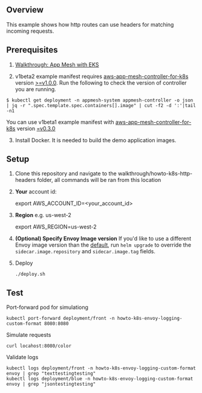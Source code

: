 ## Overview
This example shows how http routes can use headers for matching incoming requests.

## Prerequisites
1. [Walkthrough: App Mesh with EKS](../eks/)

2. v1beta2 example manifest requires [aws-app-mesh-controller-for-k8s](https://github.com/aws/aws-app-mesh-controller-for-k8s) version [>=v1.0.0](https://github.com/aws/aws-app-mesh-controller-for-k8s/releases/tag/v1.0.0). Run the following to check the version of controller you are running.
```
$ kubectl get deployment -n appmesh-system appmesh-controller -o json | jq -r ".spec.template.spec.containers[].image" | cut -f2 -d ':'|tail -n1
```

You can use v1beta1 example manifest with [aws-app-mesh-controller-for-k8s](https://github.com/aws/aws-app-mesh-controller-for-k8s) version [=v0.3.0](https://github.com/aws/aws-app-mesh-controller-for-k8s/blob/legacy-controller/CHANGELOG.md)

3. Install Docker. It is needed to build the demo application images.


## Setup

1. Clone this repository and navigate to the walkthrough/howto-k8s-http-headers folder, all commands will be ran from this location
2. **Your** account id:

    export AWS_ACCOUNT_ID=<your_account_id>

3. **Region** e.g. us-west-2

    export AWS_REGION=us-west-2

4. **(Optional) Specify Envoy Image version** If you'd like to use a different Envoy image version than the [default](https://github.com/aws/eks-charts/tree/master/stable/appmesh-controller#configuration), run `helm upgrade` to override the `sidecar.image.repository` and `sidecar.image.tag` fields.

5. Deploy
    ```
    ./deploy.sh
    ```

## Test

Port-forward pod for simulationg

```
kubectl port-forward deployment/front -n howto-k8s-envoy-logging-custom-format 8080:8080
```

Simulate requests

```
curl locahost:8080/color
```

Validate logs

```
kubectl logs deployment/front -n howto-k8s-envoy-logging-custom-format envoy | grep "texttestingtesting"
kubectl logs deployment/blue -n howto-k8s-envoy-logging-custom-format envoy | grep "jsontestingtesting"
```
